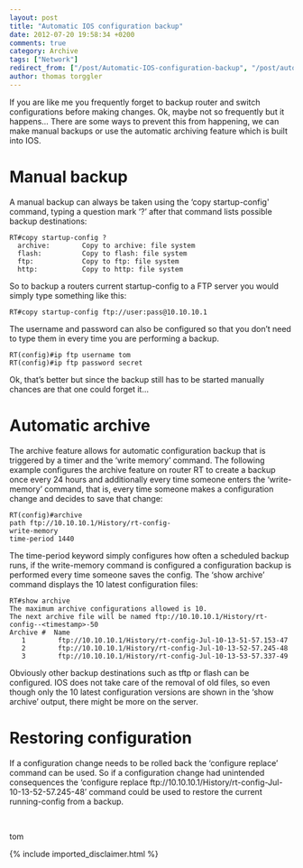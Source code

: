 ```yaml
---
layout: post
title: "Automatic IOS configuration backup"
date: 2012-07-20 19:58:34 +0200
comments: true
category: Archive
tags: ["Network"]
redirect_from: ["/post/Automatic-IOS-configuration-backup", "/post/automatic-ios-configuration-backup"]
author: thomas torggler
---
```

<!-- more -->
<p>If you are like me you frequently forget to backup router and switch configurations before making changes. Ok, maybe not so frequently but it happens… There are some ways to prevent this from happening, we can make manual backups or use the automatic archiving feature which is built into IOS.</p>  <h1>Manual backup</h1>  <p>A manual backup can always be taken using the ‘copy startup-config' command, typing a question mark ‘?’ after that command lists possible backup destinations:</p>  <p><code>RT#copy startup-config ?      <br />&#160; archive:&#160;&#160;&#160;&#160;&#160;&#160;&#160; Copy to archive: file system       <br />&#160; flash:&#160;&#160;&#160;&#160;&#160;&#160;&#160;&#160;&#160; Copy to flash: file system       <br />&#160; ftp:&#160;&#160;&#160;&#160;&#160;&#160;&#160;&#160;&#160;&#160;&#160; Copy to ftp: file system       <br />&#160; http:&#160;&#160;&#160;&#160;&#160;&#160;&#160;&#160;&#160;&#160; Copy to http: file system</code></p>  <p>So to backup a routers current startup-config to a FTP server you would simply type something like this:</p>  <p><code>RT#copy startup-config ftp://user:pass@10.10.10.1</code></p>  <p>The username and password can also be configured so that you don’t need to type them in every time you are performing a backup.</p>  <p><code>RT(config)#ip ftp username tom      <br />RT(config)#ip ftp password secret</code></p>  <p>Ok, that’s better but since the backup still has to be started manually chances are that one could forget it…</p>  <h1>Automatic archive</h1>  <p>The archive feature allows for automatic configuration backup that is triggered by a timer and the ‘write memory’ command. The following example configures the archive feature on router RT to create a backup once every 24 hours and additionally every time someone enters the ‘write-memory’ command, that is, every time someone makes a configuration change and decides to save that change:</p>  <p><code>RT(config)#archive      <br />path ftp://10.10.10.1/History/rt-config-       <br />write-memory       <br />time-period 1440</code></p>  <p>The time-period keyword simply configures how often a scheduled backup runs, if the write-memory command is configured a configuration backup is performed every time someone saves the config. The ‘show archive’ command displays the 10 latest configuration files:</p>  <p><code>RT#show archive      <br />The maximum archive configurations allowed is 10.       <br />The next archive file will be named ftp://10.10.10.1/History/rt-config--&lt;timestamp&gt;-50       <br />Archive #&#160; Name       <br />&#160;&#160; 1&#160;&#160;&#160;&#160;&#160;&#160;&#160; ftp://10.10.10.1/History/rt-config-Jul-10-13-51-57.153-47       <br />&#160;&#160; 2&#160;&#160;&#160;&#160;&#160;&#160;&#160; ftp://10.10.10.1/History/rt-config-Jul-10-13-52-57.245-48       <br />&#160;&#160; 3&#160;&#160;&#160;&#160;&#160;&#160;&#160; ftp://10.10.10.1/History/rt-config-Jul-10-13-53-57.337-49</code></p>  <p>Obviously other backup destinations such as tftp or flash can be configured. IOS does not take care of the removal of old files, so even though only the 10 latest configuration versions are shown in the ‘show archive’ output, there might be more on the server.</p>  <h1>Restoring configuration</h1>  <p>If a configuration change needs to be rolled back the ‘configure replace’ command can be used. So if a configuration change had unintended consequences the ‘configure replace ftp://10.10.10.1/History/rt-config-Jul-10-13-52-57.245-48’ command could be used to restore the current running-config from a backup.</p>  <p>&#160;</p>  <p>tom</p>
{% include imported_disclaimer.html %}
